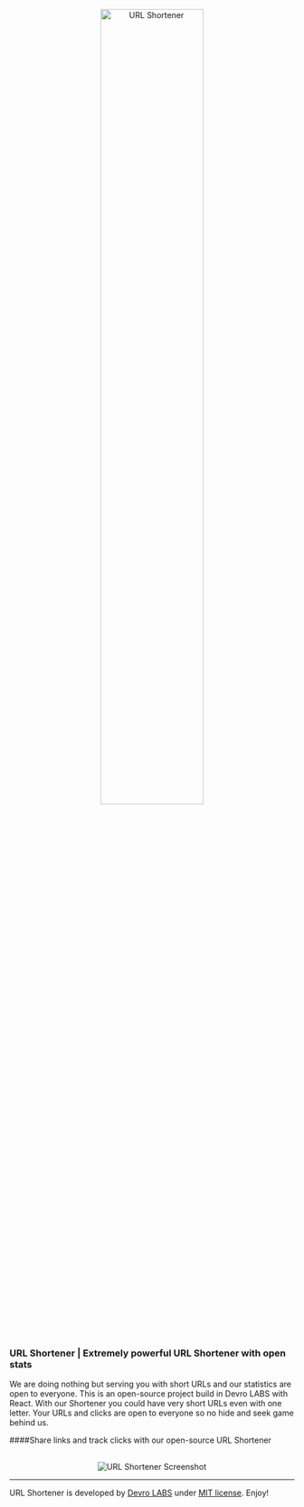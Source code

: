 <p align="center"><a href='https://url.devro.club'><img alt="URL Shortener" src="https://url.devro.club/static/media/logo.27f364f8.png" height="60%" width="60%"></a></p>

### URL Shortener | Extremely powerful URL Shortener with open stats
We are doing nothing but serving you with short URLs and our statistics are open to everyone. This is an open-source project build in Devro LABS with React. With our Shortener you could have very short URLs even with one letter. Your URLs and clicks are open to everyone so no hide and seek game behind us.

####Share links and track clicks with our open-source URL Shortener

##
<p align="center">
  <img alt="URL Shortener Screenshot" src="https://password.devro.club/url-shortener.png">

</p>

---
URL Shortener is developed by [Devro LABS](https://devrolabs.com) under [MIT license](https://opensource.org/licenses/MIT). Enjoy!